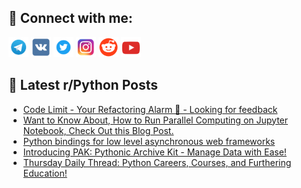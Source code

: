 ## 🔎 Connect with me:
[<img src="https://github.com/bullbesh/bullbesh/blob/main/images/Telegram.png" width="32" height="32" />](https://t.me/bullbesh)
[<img src="https://github.com/bullbesh/bullbesh/blob/main/images/VK.png" width="32" height="32" />](https://vk.com/bullbesh)
[<img src="https://github.com/bullbesh/bullbesh/blob/main/images/Twitter.png" width="32" height="32" />](https://twitter.com/bullbesh1)
[<img src="https://github.com/bullbesh/bullbesh/blob/main/images/Instagram.png" width="32" height="32" />](https://www.instagram.com/bullbesh)
[<img src="https://github.com/bullbesh/bullbesh/blob/main/images/Reddit.png" width="32" height="32" />](https://www.reddit.com/user/bullbesh)
[<img src="https://github.com/bullbesh/bullbesh/blob/main/images/YouTube.png" width="32" height="32" />](https://www.youtube.com/channel/UCtfjRs6uzgq5mfm8S06WTcg)

## 📕 Latest r/Python Posts
<!-- BLOG-POST-LIST:START -->
- [Code Limit - Your Refactoring Alarm 🔔 - Looking for feedback](https://www.reddit.com/r/Python/comments/16cb15z/code_limit_your_refactoring_alarm_looking_for/)
- [Want to Know About, How to Run Parallel Computing on Jupyter Notebook, Check Out this Blog Post.](https://www.reddit.com/r/Python/comments/16c8evy/want_to_know_about_how_to_run_parallel_computing/)
- [Python bindings for low level asynchronous web frameworks](https://www.reddit.com/r/Python/comments/16c6oot/python_bindings_for_low_level_asynchronous_web/)
- [Introducing PAK: Pythonic Archive Kit - Manage Data with Ease!](https://www.reddit.com/r/Python/comments/16c2zk0/introducing_pak_pythonic_archive_kit_manage_data/)
- [Thursday Daily Thread: Python Careers, Courses, and Furthering Education!](https://www.reddit.com/r/Python/comments/16c0i9p/thursday_daily_thread_python_careers_courses_and/)
<!-- BLOG-POST-LIST:END -->
